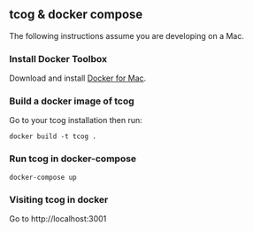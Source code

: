 ## tcog & docker compose

The following instructions assume you are developing on a Mac. 

### Install Docker Toolbox

Download and install [Docker for Mac](https://docs.docker.com/engine/installation/mac).

### Build a docker image of tcog

Go to your tcog installation then run:

```
docker build -t tcog .
```

### Run tcog in docker-compose

```
docker-compose up
```

### Visiting tcog in docker

Go to http://localhost:3001

